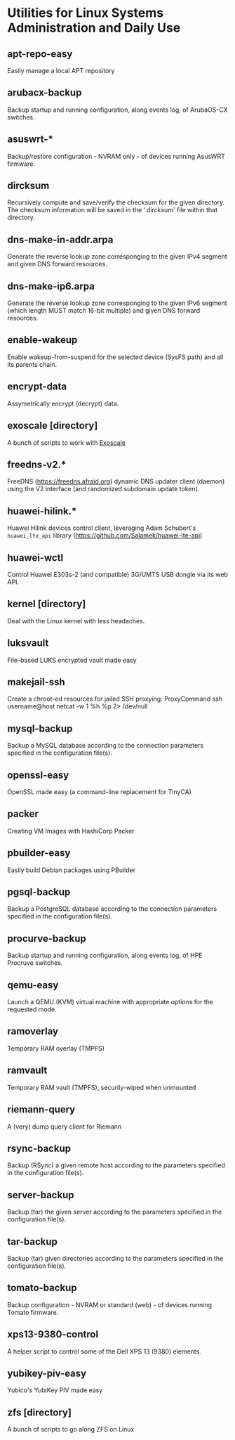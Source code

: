 Utilities for Linux Systems Administration and Daily Use
========================================================

apt-repo-easy
-------------
Easily manage a local APT repository

arubacx-backup
---------------
Backup startup and running configuration, along events log, of ArubaOS-CX
switches.

asuswrt-\*
----------
Backup/restore configuration - NVRAM only - of devices running AsusWRT firmware.

dircksum
--------
Recursively compute and save/verify the checksum for the given directory.
The checksum information will be saved in the '.dircksum' file within that
directory.

dns-make-in-addr.arpa
---------------------
Generate the reverse lookup zone corresponging to the given IPv4 segment
and given DNS forward resources.

dns-make-ip6.arpa
-----------------
Generate the reverse lookup zone corresponging to the given IPv6 segment
(which length MUST match 16-bit multiple) and given DNS forward resources.

enable-wakeup
-------------
Enable wakeup-from-suspend for the selected device (SysFS path) and all its
parents chain.

encrypt-data
------------
Assymetrically encrypt (decrypt) data.

exoscale [directory]
--------------------
A bunch of scripts to work with [Exoscale](https://www.exoscale.com)

freedns-v2.\*
-------------
FreeDNS (https://freedns.afraid.org) dynamic DNS updater client (daemon)
using the V2 interface (and randomized subdomain update token).

huawei-hilink.\*
----------------
Huawei Hilink devices control client, leveraging Adam Schubert's `huawei_lte_api`
library (https://github.com/Salamek/huawei-lte-api)

huawei-wctl
-----------
Control Huawei E303s-2 (and compatible) 3G/UMTS USB dongle via its web API.

kernel [directory]
------------------
Deal with the Linux kernel with less headaches.

luksvault
---------
File-based LUKS encrypted vault made easy

makejail-ssh
------------
Create a chroot-ed resources for jailed SSH proxying:
  ProxyCommand ssh username@host netcat -w 1 %h %p 2> /dev/null

mysql-backup
------------
Backup a MySQL database according to the connection parameters specified
in the configuration file(s).

openssl-easy
------------
OpenSSL made easy (a command-line replacement for TinyCA)

packer
------
Creating VM Images with HashiCorp Packer

pbuilder-easy
-------------
Easily build Debian packages using PBuilder

pgsql-backup
------------
Backup a PostgreSQL database according to the connection parameters specified
in the configuration file(s).

procurve-backup
---------------
Backup startup and running configuration, along events log, of HPE Procruve
switches.

qemu-easy
---------
Launch a QEMU (KVM) virtual machine with appropriate options for the
requested mode.

ramoverlay
----------
Temporary RAM overlay (TMPFS)

ramvault
--------
Temporary RAM vault (TMPFS), securily-wiped when unmounted

riemann-query
-------------
A (very) dump query client for Riemann

rsync-backup
------------
Backup (RSync) a given remote host according to the parameters specified in
the configuration file(s).

server-backup
-------------
Backup (tar) the given server according to the parameters specified in the
configuration file(s).

tar-backup
----------
Backup (tar) given directories according to the parameters specified in the
configuration file(s).

tomato-backup
-------------
Backup configuration - NVRAM or standard (web) - of devices running Tomato
firmware.

xps13-9380-control
------------------
A helper script to control some of the Dell XPS 13 (9380) elements.

yubikey-piv-easy
----------------
Yubico's YubiKey PIV made easy

zfs [directory]
---------------
A bunch of scripts to go along ZFS on Linux

